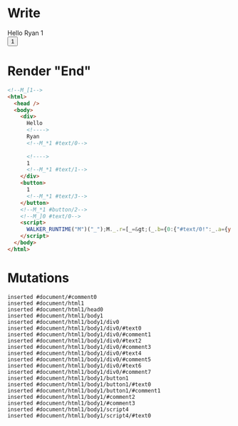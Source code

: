 # Write
  <!--M_[1--><div>Hello <!>Ryan<!--M_*1 #text/0--> <!>1<!--M_*1 #text/1--></div><button>1<!--M_*1 #text/3--></button><!--M_*1 #button/2--><!--M_]0 #text/0--><script>WALKER_RUNTIME("M")("_");M._.r=[_=>(_.b={0:{"#text/0!":_.a={y:1},"#text/0(":{renderBody:_._["packages/translator-tags/src/__tests__/fixtures/define-tag-render/template.marko_1_renderer"]}},1:_.a}),1,"packages/translator-tags/src/__tests__/fixtures/define-tag-render/template.marko_1_y",0];M._.w()</script>


# Render "End"
```html
<!--M_[1-->
<html>
  <head />
  <body>
    <div>
      Hello 
      <!---->
      Ryan
      <!--M_*1 #text/0-->
       
      <!---->
      1
      <!--M_*1 #text/1-->
    </div>
    <button>
      1
      <!--M_*1 #text/3-->
    </button>
    <!--M_*1 #button/2-->
    <!--M_]0 #text/0-->
    <script>
      WALKER_RUNTIME("M")("_");M._.r=[_=&gt;(_.b={0:{"#text/0!":_.a={y:1},"#text/0(":{renderBody:_._["packages/translator-tags/src/__tests__/fixtures/define-tag-render/template.marko_1_renderer"]}},1:_.a}),1,"packages/translator-tags/src/__tests__/fixtures/define-tag-render/template.marko_1_y",0];M._.w()
    </script>
  </body>
</html>
```

# Mutations
```
inserted #document/#comment0
inserted #document/html1
inserted #document/html1/head0
inserted #document/html1/body1
inserted #document/html1/body1/div0
inserted #document/html1/body1/div0/#text0
inserted #document/html1/body1/div0/#comment1
inserted #document/html1/body1/div0/#text2
inserted #document/html1/body1/div0/#comment3
inserted #document/html1/body1/div0/#text4
inserted #document/html1/body1/div0/#comment5
inserted #document/html1/body1/div0/#text6
inserted #document/html1/body1/div0/#comment7
inserted #document/html1/body1/button1
inserted #document/html1/body1/button1/#text0
inserted #document/html1/body1/button1/#comment1
inserted #document/html1/body1/#comment2
inserted #document/html1/body1/#comment3
inserted #document/html1/body1/script4
inserted #document/html1/body1/script4/#text0
```